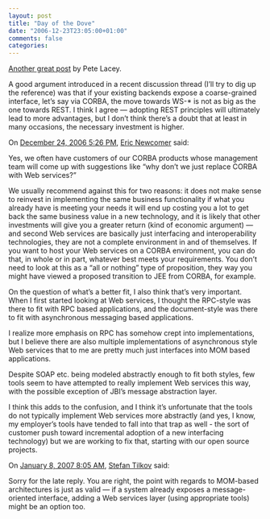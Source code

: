 ```yaml
---
layout: post
title: "Day of the Dove"
date: "2006-12-23T23:05:00+01:00"
comments: false
categories: 
---
```


<p><a href="http://wanderingbarque.com/nonintersecting/2006/12/23/day-of-the-dove/">Another great post</a> by Pete Lacey. </p>

<p>A good argument introduced in a recent discussion thread (I&#8217;ll try to dig up the reference) was that if your existing backends expose a coarse-grained interface, let&#8217;s say via CORBA, the move towards WS-* is not as big as the one towards REST. I think I agree &#8212; adopting REST principles will ultimately lead to more advantages, but I don&#8217;t think there&#8217;s a doubt that at least in many occasions, the necessary investment is higher.</p>

<section class="comments">

<div class="comment" id="comment-1167">
On <a href="#comment-1167" title="Permalink to this comment">December 24, 2006  5:26 PM</a>, <a href="http://blogs.iona.com/newcomer" title="http://blogs.iona.com/newcomer" rel="nofollow">Eric Newcomer</a>
said:
<p>Yes, we often have customers of our CORBA products whose management team will come up with suggestions like &#8220;why don&#8217;t we just replace CORBA with Web services?&#8221;  </p>

<p>We usually recommend against this for two reasons: it does not make sense to reinvest in implementing the same business functionality if what you already have is meeting your needs it will end up costing you a lot to get back the same business value in a new technology, and it is likely that other investments will give you a greater return (kind of economic argument) &#8212; and second Web services are basically just interfacing and interoperability technologies, they are not a complete environment in and of themselves.  If you want to host your Web services on a CORBA environment, you can do that, in whole or in part, whatever best meets your requirements.  You don&#8217;t need to look at this as a &#8220;all or nothing&#8221; type of proposition, they way you might have viewed a proposed transition to JEE from CORBA, for example.</p>

<p>On the question of what&#8217;s a better fit, I also think that&#8217;s very important.  When I first started looking at Web services, I thought the RPC-style was there to fit with RPC based applications, and the document-style was there to fit with asynchronous messaging based applications.</p>

<p>I realize more emphasis on RPC has somehow crept into implementations, but I believe there are also multiple implementations of asynchronous style Web services that to me are pretty much just interfaces into MOM based applications.</p>

<p>Despite SOAP etc. being modeled abstractly enough to fit both styles, few tools seem to have attempted to really implement Web services this way, with the possible exception of JBI&#8217;s message abstraction layer.  </p>

<p>I think this adds to the confusion, and I think it&#8217;s unfortunate that the tools do not typically implement Web services more abstractly (and yes, I know, my employer&#8217;s tools have tended to fall into that trap as well - the sort of customer push toward incremental adoption of a new interfacing technology) but we are working to fix that, starting with our open source projects.</p>


<div class="comment" id="comment-1168">
On <a href="#comment-1168" title="Permalink to this comment">January  8, 2007  8:05 AM</a>, <a href="/en/staff/st/">Stefan Tilkov</a>
said:
<p>Sorry for the late reply. You are right, the point with regards to MOM-based architectures is just as valid &#8212; if a system already exposes a message-oriented interface, adding a Web services layer (using appropriate tools)  might be an option too.</p>


</section>

